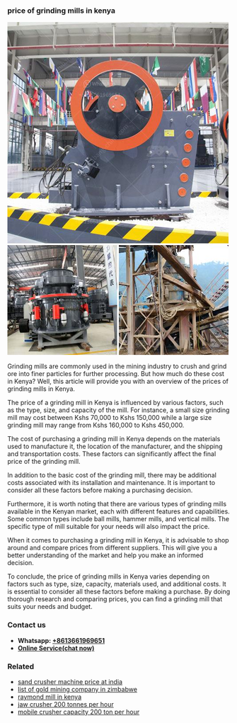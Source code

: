 <h3>price of grinding mills in kenya</h3><img src='1706767021.jpg' alt=''><p>Grinding mills are commonly used in the mining industry to crush and grind ore into finer particles for further processing. But how much do these cost in Kenya? Well, this article will provide you with an overview of the prices of grinding mills in Kenya.</p><p>The price of a grinding mill in Kenya is influenced by various factors, such as the type, size, and capacity of the mill. For instance, a small size grinding mill may cost between Kshs 70,000 to Kshs 150,000 while a large size grinding mill may range from Kshs 160,000 to Kshs 450,000.</p><p>The cost of purchasing a grinding mill in Kenya depends on the materials used to manufacture it, the location of the manufacturer, and the shipping and transportation costs. These factors can significantly affect the final price of the grinding mill.</p><p>In addition to the basic cost of the grinding mill, there may be additional costs associated with its installation and maintenance. It is important to consider all these factors before making a purchasing decision.</p><p>Furthermore, it is worth noting that there are various types of grinding mills available in the Kenyan market, each with different features and capabilities. Some common types include ball mills, hammer mills, and vertical mills. The specific type of mill suitable for your needs will also impact the price.</p><p>When it comes to purchasing a grinding mill in Kenya, it is advisable to shop around and compare prices from different suppliers. This will give you a better understanding of the market and help you make an informed decision.</p><p>To conclude, the price of grinding mills in Kenya varies depending on factors such as type, size, capacity, materials used, and additional costs. It is essential to consider all these factors before making a purchase. By doing thorough research and comparing prices, you can find a grinding mill that suits your needs and budget.</p><h3>Contact us</h3><ul><li><strong>Whatsapp:&nbsp;<a href="https://wa.me/8613661969651">+8613661969651</a></strong></li><li><a href="https://swt.shibang-china.com/?git&amp;zhl&amp;price of grinding mills in kenya"><strong>Online Service(chat now)</strong></a></li></ul><h3>Related</h3><ul><li><a href='sand crusher machine price at india.md'>sand crusher machine price at india</a></li><li><a href='list of gold mining company in zimbabwe.md'>list of gold mining company in zimbabwe</a></li><li><a href='raymond mill in kenya.md'>raymond mill in kenya</a></li><li><a href='jaw crusher 200 tonnes per hour.md'>jaw crusher 200 tonnes per hour</a></li><li><a href='mobile crusher capacity 200 ton per hour.md'>mobile crusher capacity 200 ton per hour</a></li></ul>